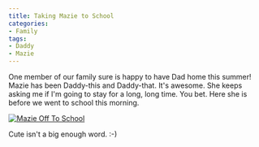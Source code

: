 ```yaml
---
title: Taking Mazie to School
categories:
- Family
tags:
- Daddy
- Mazie
---
```


One member of our family sure is happy to have Dad home this summer! Mazie has been Daddy-this and Daddy-that. It's awesome. She keeps asking me if I'm going to stay for a long, long time. You bet. Here she is before we went to school this morning.

[![Mazie Off To School](http://farm3.static.flickr.com/2095/2492404334_02587acea7.jpg)](http://www.flickr.com/photos/46408384@N00/2492404334)

Cute isn't a big enough word. :-)
